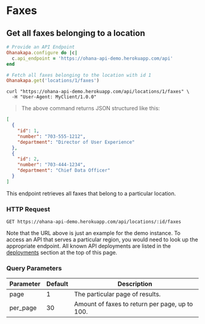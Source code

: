 # Faxes

## Get all faxes belonging to a location

```ruby
# Provide an API Endpoint
Ohanakapa.configure do |c|
  c.api_endpoint = 'https://ohana-api-demo.herokuapp.com/api'
end

# Fetch all faxes belonging to the location with id 1
Ohanakapa.get('locations/1/faxes')
```

```shell
curl "https://ohana-api-demo.herokuapp.com/api/locations/1/faxes" \
  -H "User-Agent: MyClient/1.0.0"
```

> The above command returns JSON structured like this:

```json
[
  {
    "id": 1,
    "number": "703-555-1212",
    "department": "Director of User Experience"
  },
  {
    "id": 2,
    "number": "703-444-1234",
    "department": "Chief Data Officer"
  }
]
```

This endpoint retrieves all faxes that belong to a particular location.

### HTTP Request

`GET https://ohana-api-demo.herokuapp.com/api/locations/:id/faxes`

Note that the URL above is just an example for the demo instance.
To access an API that serves a particular region, you would need to look up
the appropriate endpoint. All known API deployments are listed in the
[deployments](#live-deployments-of-ohana-api) section at the top of this page.

### Query Parameters

Parameter | Default | Description
--------- | ------- | -----------
page | 1 | The particular page of results.
per_page | 30 | Amount of faxes to return per page, up to 100.
